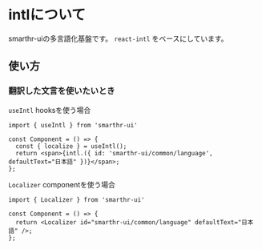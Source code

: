 # intlについて

smarthr-uiの多言語化基盤です。 `react-intl` をベースにしています。  

## 使い方

### 翻訳した文言を使いたいとき

`useIntl` hooksを使う場合

```tsx
import { useIntl } from 'smarthr-ui'

const Component = () => {
  const { localize } = useIntl();
  return <span>{intl.({ id: 'smarthr-ui/common/language', defaultText="日本語" })}</span>;
};
```

`Localizer` componentを使う場合

```tsx
import { Localizer } from 'smarthr-ui'

const Component = () => {
  return <Localizer id="smarthr-ui/common/language" defaultText="日本語" />;
};
```


